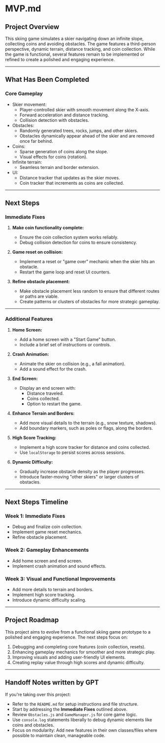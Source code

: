 # **MVP.md**

## **Project Overview**

This skiing game simulates a skier navigating down an infinite slope, collecting coins and avoiding obstacles. The game features a third-person perspective, dynamic terrain, distance tracking, and coin collection. While the game is functional, several features remain to be implemented or refined to create a polished and engaging experience.

---

## **What Has Been Completed**

### **Core Gameplay**
- Skier movement:
  - Player-controlled skier with smooth movement along the X-axis.
  - Forward acceleration and distance tracking.
  - Collision detection with obstacles.
- Obstacles:
  - Randomly generated trees, rocks, jumps, and other skiers.
  - Obstacles dynamically appear ahead of the skier and are removed once far behind.
- Coins:
  - Sparse generation of coins along the slope.
  - Visual effects for coins (rotation).
- Infinite terrain:
  - Seamless terrain and border extension.
- UI:
  - Distance tracker that updates as the skier moves.
  - Coin tracker that increments as coins are collected.

---

## **Next Steps**

### **Immediate Fixes**
1. **Make coin functionality complete:**
   - Ensure the coin collection system works reliably.
   - Debug collision detection for coins to ensure consistency.

2. **Game reset on collision:**
   - Implement a reset or "game over" mechanic when the skier hits an obstacle.
   - Restart the game loop and reset UI counters.

3. **Refine obstacle placement:**
   - Make obstacle placement less random to ensure that different routes or paths are viable.
   - Create patterns or clusters of obstacles for more strategic gameplay.

---

### **Additional Features**
1. **Home Screen:**
   - Add a home screen with a "Start Game" button.
   - Include a brief set of instructions or controls.

2. **Crash Animation:**
   - Animate the skier on collision (e.g., a fall animation).
   - Add a sound effect for the crash.

3. **End Screen:**
   - Display an end screen with:
     - Distance traveled.
     - Coins collected.
     - Option to restart the game.

4. **Enhance Terrain and Borders:**
   - Add more visual details to the terrain (e.g., snow texture, shadows).
   - Add boundary markers, such as poles or flags, along the borders.

5. **High Score Tracking:**
   - Implement a high score tracker for distance and coins collected.
   - Use `localStorage` to persist scores across sessions.

6. **Dynamic Difficulty:**
   - Gradually increase obstacle density as the player progresses.
   - Introduce faster-moving "other skiers" or larger clusters of obstacles.

---

## **Next Steps Timeline**

### Week 1: Immediate Fixes
- Debug and finalize coin collection.
- Implement game reset mechanics.
- Refine obstacle placement.

### Week 2: Gameplay Enhancements
- Add home screen and end screen.
- Implement crash animation and sound effects.

### Week 3: Visual and Functional Improvements
- Add more details to terrain and borders.
- Implement high score tracking.
- Introduce dynamic difficulty scaling.

---

## **Project Roadmap**

This project aims to evolve from a functional skiing game prototype to a polished and engaging experience. The next steps focus on:
1. Debugging and completing core features (coin collection, resets).
2. Enhancing gameplay mechanics for smoother and more strategic play.
3. Improving visuals and adding user-friendly UI elements.
4. Creating replay value through high scores and dynamic difficulty.

---

## **Handoff Notes** written by GPT

If you're taking over this project:
- Refer to the `README.md` for setup instructions and file structure.
- Start by addressing the **Immediate Fixes** outlined above.
- Review `Obstacles.js` and `GameManager.js` for core game logic.
- Use `console.log` statements liberally to debug dynamic elements like coins and obstacles.
- Focus on modularity: Add new features in their own classes/files where possible to maintain clean, manageable code.